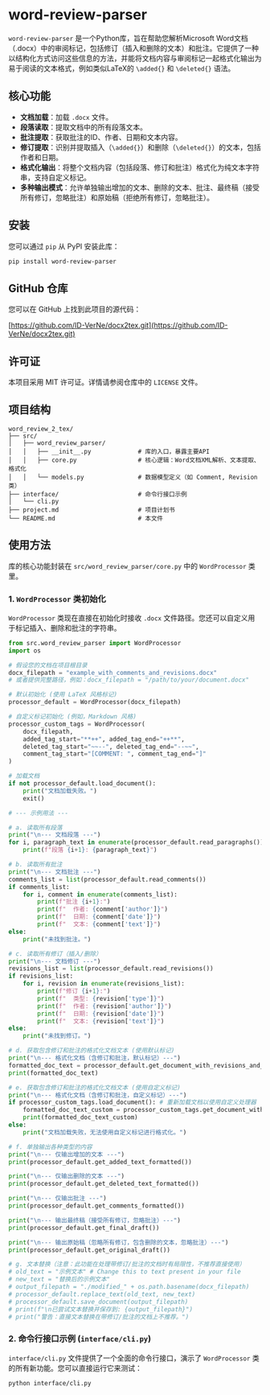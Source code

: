 # word-review-parser

`word-review-parser` 是一个Python库，旨在帮助您解析Microsoft Word文档（.docx）中的审阅标记，包括修订（插入和删除的文本）和批注。它提供了一种以结构化方式访问这些信息的方法，并能将文档内容与审阅标记一起格式化输出为易于阅读的文本格式，例如类似LaTeX的 `\added{}` 和 `\deleted{}` 语法。

## 核心功能

*   **文档加载**：加载 `.docx` 文件。
*   **段落读取**：提取文档中的所有段落文本。
*   **批注提取**：获取批注的ID、作者、日期和文本内容。
*   **修订提取**：识别并提取插入（`\added{}`）和删除（`\deleted{}`）的文本，包括作者和日期。
*   **格式化输出**：将整个文档内容（包括段落、修订和批注）格式化为纯文本字符串，支持自定义标记。
*   **多种输出模式**：允许单独输出增加的文本、删除的文本、批注、最终稿（接受所有修订，忽略批注）和原始稿（拒绝所有修订，忽略批注）。

## 安装

您可以通过 `pip` 从 PyPI 安装此库：

```bash
pip install word-review-parser
```

## GitHub 仓库

您可以在 GitHub 上找到此项目的源代码：

[https://github.com/ID-VerNe/docx2tex.git](https://github.com/ID-VerNe/docx2tex.git)

## 许可证

本项目采用 MIT 许可证。详情请参阅仓库中的 `LICENSE` 文件。

## 项目结构

```
word_review_2_tex/
├── src/
│   ├── word_review_parser/
│   │   ├── __init__.py             # 库的入口，暴露主要API
│   │   ├── core.py                 # 核心逻辑：Word文档XML解析、文本提取、格式化
│   │   └── models.py               # 数据模型定义（如 Comment, Revision 类）
├── interface/                      # 命令行接口示例
│   └── cli.py
├── project.md                      # 项目计划书
└── README.md                       # 本文件
```

## 使用方法

库的核心功能封装在 `src/word_review_parser/core.py` 中的 `WordProcessor` 类里。

### 1. `WordProcessor` 类初始化

`WordProcessor` 类现在直接在初始化时接收 `.docx` 文件路径。您还可以自定义用于标记插入、删除和批注的字符串。

```python
from src.word_review_parser import WordProcessor
import os

# 假设您的文档在项目根目录
docx_filepath = "example_with_comments_and_revisions.docx" 
# 或者提供完整路径，例如：docx_filepath = "/path/to/your/document.docx"

# 默认初始化 (使用 LaTeX 风格标记)
processor_default = WordProcessor(docx_filepath)

# 自定义标记初始化 (例如，Markdown 风格)
processor_custom_tags = WordProcessor(
    docx_filepath,
    added_tag_start="**++", added_tag_end="++**",
    deleted_tag_start="~~--", deleted_tag_end="--~~",
    comment_tag_start="[COMMENT: ", comment_tag_end="]"
)

# 加载文档
if not processor_default.load_document():
    print("文档加载失败。")
    exit()

# --- 示例用法 ---

# a. 读取所有段落
print("\n--- 文档段落 ---")
for i, paragraph_text in enumerate(processor_default.read_paragraphs()):
    print(f"段落 {i+1}: {paragraph_text}")

# b. 读取所有批注
print("\n--- 文档批注 ---")
comments_list = list(processor_default.read_comments())
if comments_list:
    for i, comment in enumerate(comments_list):
        print(f"批注 {i+1}:")
        print(f"  作者: {comment['author']}")
        print(f"  日期: {comment['date']}")
        print(f"  文本: {comment['text']}")
else:
    print("未找到批注。")

# c. 读取所有修订（插入/删除）
print("\n--- 文档修订 ---")
revisions_list = list(processor_default.read_revisions())
if revisions_list:
    for i, revision in enumerate(revisions_list):
        print(f"修订 {i+1}:")
        print(f"  类型: {revision['type']}")
        print(f"  作者: {revision['author']}")
        print(f"  日期: {revision['date']}")
        print(f"  文本: {revision['text']}")
else:
    print("未找到修订。")

# d. 获取包含修订和批注的格式化文档文本 (使用默认标记)
print("\n--- 格式化文档（含修订和批注，默认标记）---")
formatted_doc_text = processor_default.get_document_with_revisions_and_comments_formatted()
print(formatted_doc_text)

# e. 获取包含修订和批注的格式化文档文本 (使用自定义标记)
print("\n--- 格式化文档（含修订和批注，自定义标记）---")
if processor_custom_tags.load_document(): # 重新加载文档以使用自定义处理器
    formatted_doc_text_custom = processor_custom_tags.get_document_with_revisions_and_comments_formatted()
    print(formatted_doc_text_custom)
else:
    print("文档加载失败，无法使用自定义标记进行格式化。")

# f. 单独输出各种类型的内容
print("\n--- 仅输出增加的文本 ---")
print(processor_default.get_added_text_formatted())

print("\n--- 仅输出删除的文本 ---")
print(processor_default.get_deleted_text_formatted())

print("\n--- 仅输出批注 ---")
print(processor_default.get_comments_formatted())

print("\n--- 输出最终稿（接受所有修订，忽略批注）---")
print(processor_default.get_final_draft())

print("\n--- 输出原始稿（忽略所有修订，包含删除的文本，忽略批注）---")
print(processor_default.get_original_draft())

# g. 文本替换（注意：此功能在处理带修订/批注的文档时有局限性，不推荐直接使用）
# old_text = "示例文本" # Change this to text present in your file
# new_text = "替换后的示例文本"
# output_filepath = "./modified_" + os.path.basename(docx_filepath)
# processor_default.replace_text(old_text, new_text)
# processor_default.save_document(output_filepath)
# print(f"\n已尝试文本替换并保存到: {output_filepath}")
# print("警告：直接文本替换在带修订/批注的文档上不推荐。")
```

### 2. 命令行接口示例 (`interface/cli.py`)

`interface/cli.py` 文件提供了一个全面的命令行接口，演示了 `WordProcessor` 类的所有新功能。您可以直接运行它来测试：

```bash
python interface/cli.py
```
